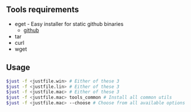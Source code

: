 ## Tools requirements

* eget - Easy installer for static github binaries
  - [github](https://github.com/zyedidia/eget)
* tar
* curl
* wget

## Usage

```bash
$just -f <justfile.win> # Either of these 3
$just -f <justfile.lin> # Either of these 3
$just -f <justfile.mac> # Either of these 3
$just -f <justfile.mac> tools_common # Install all common utils
$just -f <justfile.mac> --choose # Choose from all available options
```
